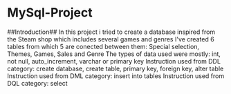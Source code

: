 # MySql-Project

##Introduction##
In this project i tried to create a database inspired from the Steam shop which includes several games and genres
I've created 6 tables from which 5 are conected between them: Special selection, Themes, Games, Sales and Genre
The types of data used were mostly: int, not null, auto_increment, varchar or primary key
Instruction used from DDL category: create database, create table, primary key, foreign key, alter table
Instruction used from DML category: insert into tables
Instruction used from DQL category: select 
